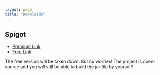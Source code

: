 ```yaml
---
layout: page
title: "Downloads"
---
```


## Spigot

- [Premium Link](https://www.spigotmc.org/resources/largeraids-1-14-x-1-17-x-premium.96356/)
- [Free Link](https://www.spigotmc.org/resources/largeraids-1-14-x-1-17-x.95422/)

The free version will be taken down. But no worries! The project is open-source and you will still be able to build the jar file by yourself!
